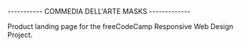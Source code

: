 ----------- COMMEDIA DELL'ARTE MASKS -------------

Product landing page for the freeCodeCamp Responsive Web Design Project.
